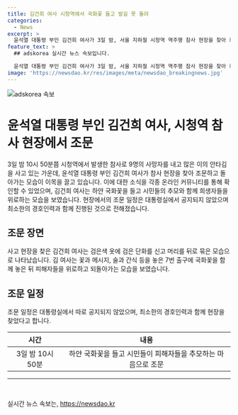 ```yaml
---
title: 김건희 여사 시청역에서 국화꽃 들고 발길 못 돌려
categories:
  - News
excerpt: >
  윤석열 대통령 부인 김건희 여사가 3일 밤, 서울 지하철 시청역 역주행 참사 현장을 찾아 희생자들을 조문하며 하얀 국화꽃을 놓았다. 이에 대한 사진이 온라인에 돌았고, 그 모습은 이목을 끌었다. 김 여사는 검은 옷과 검은 단화를 착용하고 있었으며, 희생자들을 추모하는 마음으로 국화꽃과 메모, 술과 간식 등을 놓은 후, 한참을 돌아보는 모습이 보였다. 이 조문 일정은 대통령실에서 따로 공지하지 않았으며, 최소한의 경호인력과 함께 현장을 찾은 것으로 알려졌다.
feature_text: >
  ## adskorea 실시간 뉴스 속보입니다.

  윤석열 대통령 부인 김건희 여사가 3일 밤, 서울 지하철 시청역 역주행 참사 현장을 찾아 희생자들을 조문하며 하얀 국화꽃을 놓았다. 이에 대한 사진이 온라인에 돌았고, 그 모습은 이목을 끌었다. 김 여사는 검은 옷과 검은 단화를 착용하고 있었으며, 희생자들을 추모하는 마음으로 국화꽃과 메모, 술과 간식 등을 놓은 후, 한참을 돌아보는 모습이 보였다. 이 조문 일정은 대통령실에서 따로 공지하지 않았으며, 최소한의 경호인력과 함께 현장을 찾은 것으로 알려졌다.
image: 'https://newsdao.kr/res/images/meta/newsdao_breakingnews.jpg'
---
```


<p><img src="https://newsdao.kr/res/images/meta/newsdao_breakingnews.jpg" alt="adskorea 속보" /></p>

<h1 data-ke-size="size26">윤석열 대통령 부인 김건희 여사, 시청역 참사 현장에서 조문</h1>

<p data-ke-size="size16">3일 밤 10시 50분쯤 시청역에서 발생한 참사로 9명의 사망자를 내고 많은 이의 안타김을 사고 있는 가운데, 윤석열 대통령 부인 김건희 여사가 참사 현장을 찾아 조문하고 돌아가는 모습이 이목을 끌고 있습니다. 이에 대한 소식을 각종 온라인 커뮤니티를 통해 확인할 수 있었으며, 김건희 여사는 하얀 국화꽃을 들고 시민들의 추모와 함께 희생자들을 위로하는 모습을 보였습니다. 현장에서의 조문 일정은 대통령실에서 공지되지 않았으며 최소한의 경호인력과 함께 진행된 것으로 전해졌습니다.</p>

<h2 data-ke-size="size26">조문 장면</h2>

<p data-ke-size="size16">사고 현장을 찾은 김건희 여사는 검은색 옷에 검은 단화를 신고 머리를 뒤로 묶은 모습으로 나타났습니다. 김 여사는 꽃과 메시지, 술과 간식 등을 놓은 7번 출구에 국화꽃을 함께 놓은 뒤 피해자들을 위로하고 되돌아가는 모습을 보였습니다.</p>

<h2 data-ke-size="size26">조문 일정</h2>

<p data-ke-size="size16">조문 일정은 대통령실에서 따로 공지되지 않았으며, 최소한의 경호인력과 함께 현장을 찾았다고 합니다.</p>

<table>
    <thead>
        <tr>
            <th scope="col" style="text-align: center;">시간</th>
            <th scope="col" style="text-align: center;">내용</th>
        </tr>
    </thead>
    <tbody>
        <tr>
            <td style="text-align: center;">3일 밤 10시 50분</td>
            <td style="text-align: center;">하얀 국화꽃을 들고 시민들이 피해자들을 추모하는 마음으로 조문</td>
        </tr>
    </tbody>
</table>

<hr data-ke-size="large">

<p data-ke-size="size16">&nbsp;</p>
실시간 뉴스 속보는, <a href="https://newsdao.kr" rel="dofollow">https://newsdao.kr</a>


